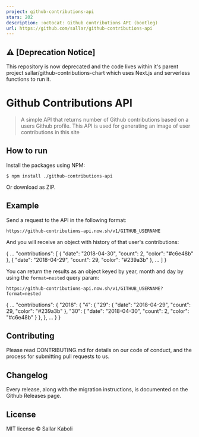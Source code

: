 ```yaml
---
project: github-contributions-api
stars: 202
description: :octocat: Github contributions API (bootleg)
url: https://github.com/sallar/github-contributions-api
---
```


⚠️ \[Deprecation Notice\]
-------------------------

This repository is now deprecated and the code lives within it's parent project sallar/github-contributions-chart which uses Next.js and serverless functions to run it.

Github Contributions API
========================

> A simple API that returns number of Github contributions based on a users Github profile. This API is used for generating an image of user contributions in this site

How to run
----------

Install the packages using NPM:

```
$ npm install ./github-contributions-api
```

Or download as ZIP.

Example
-------

Send a request to the API in the following format:

```
https://github-contributions-api.now.sh/v1/GITHUB_USERNAME
```

And you will receive an object with history of that user's contributions:

{
  ...
  "contributions": \[
    {
      "date": "2018-04-30",
      "count": 2,
      "color": "#c6e48b"
    },
    {
      "date": "2018-04-29",
      "count": 29,
      "color": "#239a3b"
    },
    ...
  \]
}

You can return the results as an object keyed by year, month and day by using the `format=nested` query param:

```
https://github-contributions-api.now.sh/v1/GITHUB_USERNAME?format=nested
```

{
  ...
  "contributions": {
     "2018": {
       "4": {
         "29": {
           "date": "2018-04-29",
           "count": 29,
           "color": "#239a3b"
         },
         "30": {
           "date": "2018-04-30",
           "count": 2,
           "color": "#c6e48b"
         }
       },
    },
    ...
  }
}

Contributing
------------

Please read CONTRIBUTING.md for details on our code of conduct, and the process for submitting pull requests to us.

Changelog
---------

Every release, along with the migration instructions, is documented on the Github Releases page.

License
-------

MIT license © Sallar Kaboli
